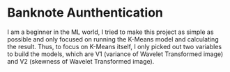 # Banknote Aunthentication
I am a beginner in the ML world, I tried to make this project as simple 
as possible and only focused on running the K-Means model and calculating 
the result. Thus, to focus on K-Means itself, I only picked 
out two variables to build the models, which are V1 (variance of Wavelet 
Transformed image) and V2 (skewness of Wavelet Transformed image).
